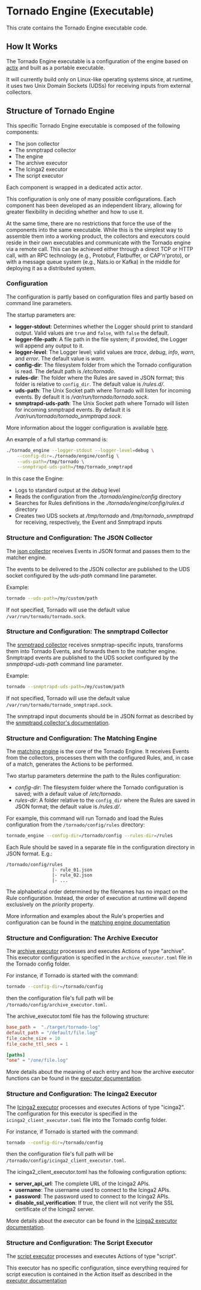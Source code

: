 # Tornado Engine (Executable)

This crate contains the Tornado Engine executable code.



## How It Works

The Tornado Engine executable is a configuration of the engine based on
[actix](https://github.com/actix/actix)
and built as a portable executable.

It will currently build only on Linux-like operating systems since, at runtime, it uses two Unix
Domain Sockets (UDSs) for receiving inputs from external collectors.



## Structure of Tornado Engine

This specific Tornado Engine executable is composed of the following components:
- The json collector
- The snmptrapd collector
- The engine
- The archive executor
- The Icinga2 executor
- The script executor

Each component is wrapped in a dedicated actix actor.

This configuration is only one of many possible configurations. Each component has been developed
as an independent library, allowing for greater flexibility in deciding whether and how to use it.

At the same time, there are no restrictions that force the use of the components into the same
executable. While this is the simplest way to assemble them into a working product, the
collectors and executors could reside in their own executables and communicate with the Tornado
engine via a remote call. This can be achieved either through a direct TCP or HTTP call, with
an RPC technology (e.g., Protobuf, Flatbuffer, or CAP'n'proto), or with a message queue
system (e.g., Nats.io or Kafka) in the middle for deploying it as a distributed system.



### Configuration

The configuration is partly based on configuration files and partly based on command line
parameters.

The startup parameters are:
- __logger-stdout__:  Determines whether the Logger should print to standard output.
  Valid values are `true` and `false`, with `false` the default.
- __logger-file-path__:  A file path in the file system; if provided, the Logger will
  append any output to it.
- __logger-level__:  The Logger level; valid values are _trace_, _debug_, _info_, _warn_, and
  _error_. The default value is _warn_.
- __config-dir__:  The filesystem folder from which the Tornado configuration is read.
  The default path is _/etc/tornado_.
- __rules-dir__:  The folder where the Rules are saved in JSON format;
  this folder is relative to `config_dir`. The default value is _/rules.d/_.
- __uds-path__:  The Unix Socket path where Tornado will listen for incoming events.
  By default it is _/var/run/tornado/tornado.sock_.
- __snmptrapd-uds-path__:  The Unix Socket path where Tornado will listen for incoming snmptrapd events.
  By default it is _/var/run/tornado/tornado_snmptrapd.sock_.

More information about the logger configuration is available [here](../../../common/logger/doc/README.md).

An example of a full startup command is:
```bash
./tornado_engine --logger-stdout --logger-level=debug \
    --config-dir=./tornado/engine/config \
    --uds-path=/tmp/tornado \
    --snmptrapd-uds-path=/tmp/tornado_snmptrapd
```

In this case the Engine:
- Logs to standard output at the _debug_ level
- Reads the configuration from the _./tornado/engine/config_ directory
- Searches for Rules definitions in the _./tornado/engine/config/rules.d_ directory
- Creates two UDS sockets at _/tmp/tornado_ and _/tmp/tornado_snmptrapd_ for receiving,
  respectively, the Event and Snmptrapd inputs



### Structure and Configuration: The JSON Collector

The [json collector](../../../collector/json/doc/README.md)
receives Events in JSON format and passes them to the matcher engine.

The events to be delivered to the JSON collector are published to the UDS socket
configured by the _uds-path_ command line parameter.

Example:
```bash
tornado --uds-path=/my/custom/path
```

If not specified, Tornado will use the default value `/var/run/tornado/tornado.sock`.



### Structure and Configuration:  The snmptrapd Collector

The [snmptrapd collector](../../../collector/snmptrapd/doc/README.md) receives snmptrap-specific
inputs, transforms them into Tornado Events, and forwards them to the matcher engine. Snmptrapd
events are published to the UDS socket configured by the _snmptrapd-uds-path_ command line
parameter.

Example:
```bash
tornado --snmptrapd-uds-path=/my/custom/path
```

If not specified, Tornado will use the default value `/var/run/tornado/tornado_snmptrapd.sock`.

The snmptrapd input documents should be in JSON format as described by the
[snmptrapd collector's documentation](../../../collector/snmptrapd/doc/README.md).



### Structure and Configuration:  The Matching Engine

The [matching engine](../../../engine/matcher/doc/README.md) is the core of the Tornado Engine.
It receives Events from the collectors,
processes them with the configured Rules, and, in case of a match, generates the Actions to be
performed.

Two startup parameters determine the path to the Rules configuration:
- _config-dir_:  The filesystem folder where the Tornado configuration is saved;
  with a default value of _/etc/tornado_.
- _rules-dir_:  A folder relative to the `config_dir` where the Rules are saved in JSON format;
  the default value is _/rules.d/_.

For example, this command will run Tornado and load the Rules configuration from the
`/tornado/config/rules` directory:
```bash
tornado_engine --config-dir=/tornado/config --rules-dir=/rules
```

Each Rule should be saved in a separate file in the configuration directory in JSON format.
E.g.:
```
/tornado/config/rules
                 |- rule_01.json
                 |- rule_02.json
                 |- ...
```

The alphabetical order determined by the filenames has no impact on the Rule configuration.
Instead, the order of execution at runtime will depend exclusively on the _priority_ property.

More information and examples about the Rule's properties and configuration can be found in the
[matching engine documentation](../../../engine/matcher/doc/README.md)



### Structure and Configuration:  The Archive Executor

The [archive executor](../../../executor/archive/doc/README.md) processes and executes Actions
of type "archive". This executor configuration is specified in the `archive_executor.toml`
file in the Tornado config folder.

For instance, if Tornado is started with the command:
```bash
tornado --config-dir=/tornado/config
```
then the configuration file's full path will be `/tornado/config/archive_executor.toml`.

The archive_executor.toml file has the following structure:
```toml
base_path =  "./target/tornado-log"
default_path = "/default/file.log"
file_cache_size = 10
file_cache_ttl_secs = 1

[paths]
"one" = "/one/file.log"
```

More details about the meaning of each entry and how the archive executor functions can be found
in the [executor documentation](../../../executor/archive/doc/README.md).



### Structure and Configuration:  The Icinga2 Executor

The [Icinga2 executor](../../../executor/icinga2/doc/README.md) processes and executes Actions
of type "icinga2". The configuration for this executor is specified in the `icinga2_client_executor.toml`
file into the Tornado config folder.

For instance, if Tornado is started with the command:
```bash
tornado --config-dir=/tornado/config
```
then the configuration file's full path will be `/tornado/config/icinga2_client_executor.toml`.

The icinga2_client_executor.toml has the following configuration options:
- __server_api_url__: The complete URL of the Icinga2 APIs.
- __username__: The username used to connect to the Icinga2 APIs.
- __password__: The password used to connect to the Icinga2 APIs.
- __disable_ssl_verification__: If true, the client will not verify the SSL certificate of the Icinga2 server.

More details about the executor can be found in the
[Icinga2 executor documentation](../../../executor/icinga2/doc/README.md).



### Structure and Configuration:  The Script Executor

The [script executor](../../../executor/script/doc/README.md) processes and executes Actions
of type "script".

This executor has no specific configuration, since everything required for script execution is
contained in the Action itself as described in the
[executor documentation](../../../executor/script/doc/README.md)

